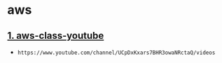 # aws

## [1. aws-class-youtube](./aws-class-youtube)
  - `https://www.youtube.com/channel/UCpDxKxars7BHR3owaNRctaQ/videos`
